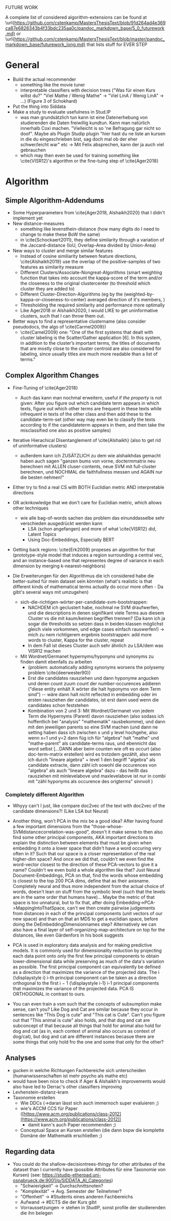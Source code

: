 FUTURE WORK

A complete list of considered algorithm-extensions can be found at \url{https://github.com/cstenkamp/MastersThesisText/blob/91d264ad4e369ca87e6826343b4f33bdc235aa0c/pandoc_markdown_base/5_0_futurework.md} or \url{https://github.com/cstenkamp/MastersThesisText/blob/master/pandoc_markdown_base/futurework_long.md}
that lists stuff for EVER STEP

# General
* Build the actual recommender
    * something like the movie tuner
    * interpretable classifiers with decision trees ("Was für einen Kurs willst du?" "Viel Mathe / Wenig Mathe" -> "Viel LinA / Wenig LinA" -> ...) (Figure 3 of Schokhard)
* Put the thing into Siddata 
* Make a study to evaluate usefulness in Stud.IP
    * was man grundsätzlich tun kann ist eine Datenerhebung von studierenden die Daten freiwillig kundtun. Kann man natürlich innerhalb Coxi machen. "Vielleicht is so 'ne Befragung gar nicht so doof". Maybe als Plugin Studip plugin "hier hast du ne liste an kursen in die du eingeschrieben bist, sag doch mal ob der eher schwer/leicht war" etc -> Mit Felix absprechen, kann der ja auch viel gebrauchen
    * which may then even be used for training something like \cite{VISR12}'s algorithm or the fine-tuing step of \cite{Ager2018}


# Algorithm

## Simple Algorithm-Addendums

* Some Hyperparameters from \cite{Ager2018, Alshaikh2020} that I didn't implement yet
* New distance-measures
    * something like levensthein-distance (how many digits do I need to change to make these BoW the same)
    * in \cite{Schockaert2011}, they define similarity through a variation of the Jaccard-distance (IoU, Overlap-Area divided by Union-Area)
* New ways to cluster and merge similar features
    * Instead of cosine similiarity between feature directions, \cite{Alshaikh2019} use the overlap of the positive-samples of two features as similarity measure
    * Different Clusters/Associate-Nongreat-Algorithms (smart weighting function that takes into account the kappa-score of the term and/or the closeness to the original clustercenter (to threshold which cluster they are added to)
    * Different Cluster-Direction-Algorithms (eg by the (weighted-by-kappa-or-closeness-to-center) averaged direction of it's members, )
    * Thresholding the required similarity and performance more optimally
    * Like Ager2018 or Alshaikh2020, I would LIKE to get uninformative clusters, such that I can throw them out.
* Better ways to find a representative clustername (also consider pseudodocs, the algo of \cite{Carmel2009})
    * \cite{Camel2009} one: "One of the first systems that dealt with cluster labeling is the Scatter/Gather application [6]. In this system, in addition to the cluster’s important terms, the titles of documents that are mostly close to the cluster centroid are also considered for labeling, since usually titles are much more readable than a list of terms."

## Complex Algorithm Changes

* Fine-Tuning of \cite{Ager2018}
    * Auch das kann man nochmal erweitern, useful if *the property* is not given: After you figure out which candidate term appears in which texts, figure out which other terms are frequent in these texts while infrequent in texts of the other class and then add these to the candidate-term-set (other way may even be to classify the texts according to if the candidateterm appears in them, and then take the misclassified one also as positive samples) 
* Iterative Hierachical Disentanglement of \cite{Alshaikh} (also to get rid of uninformative clusters)
    * außerdem kann ich ZUSÄTZLICH zu dem wie alshaikhdas gemacht haben auch sagen "ganzen bums von vorne, doctermmatrix neu berechnen mit ALLEN cluser-contents, neue SVM mit full-cluster berechnen, und NOCHMAL die faithfullness messen und AGAIN nur die besten nehmen!"

* Either try to find a real CS with BOTH Euclidian metric AND interpretable directions
* OR acknkowledge that we don't care for Euclidian metric, which allows other techniques
    * wie alle bag-of-words sachen das problem das einunddasselbe sehr verschieden ausgedrückt werden kann 
        * LSA (schon angefangen) and more of what \cite{VISR12} did, Latent Topics
        * Using Doc-Embeddings, Especially BERT
* Getting back regions: \cite{Erk2009} propeses an algorithm for that (prototype-style model that induces a region surrounding a central vec, and an instance-based one that representes degree of variance in each dimension by merging k-nearest-neighbors)


* Die Erweiterungen für den Algorithmus die ich considered habe die better-suited für mein dataset sein könnten (what's realistic is that different kinds of mathematical terms actually do occur more often - Da gibt's several ways mit umzugehen)
	* sich-die-richtigen-wörter-per-candidate-svm-bootstrappen: 
		* NACHDEM ich geclustert habe, nochmal ne SVM draufwerfen, und die descriptions in denen signifikant viele Terms aus diesem Cluster vs die mit kaum/keinen begriffen trennen? (Da kann ich ja sogar die thresholds so setzen dass in beiden klassen möglichst gleich viele vorkommen, und edge cases einfach rauswerfen!) -> mich zu nem richtigerem ergebnis bootstrappen: add more words to cluster, Kappa for the cluster, repeat
		* In dem Fall ist dieses Cluster auch sehr ähnlich zu LSA/dem was VISR12 machen
	* Mit Wordnet/Germanet hypernyms/hyponyns und synonyms zu finden damit ebenfalls zu arbeiten
        * (problem: automatically adding synonyms worsens the polysemy problem \cite{deerwester90})
		* Erst die candidates rausziehen und dann hyponyme angucken und deren count zuum count der number-occurences addieren ("diese entity enhält X wörter die halt hyponyms von dem Term sind") -- wäre dann halt nicht reflected in embedding oder im ersten rausziehen der candidates, ist erst dann used wenn die candidates schon feststehen
		* Kombination von 2 und 3:  Mit Wordnet/Germanet von jedem Term die Hypernyms (Parent) davon rausziehen (also sodass ich hoffentlich bei "analysis" "mathematik" rausbekomme), und dann mit den jeweiligen parents so eine SVM machen (und dann ne setting haben dass ich zwischen x und y level hochgehe, also wenn x=1 und y=2 dann füg ich für "algebra" halt "mathe" und "mathe-parent" als candidate-terms raus, und ebennicht das word selbst [...DANN aber beim counten wie oft es occurt (also doc-term-matrix erstellen) wird es trotzdem gezählt, also wenn ich durch "lineare algebra" + level 1 den begriff "algebra" als candidate extracte, dann zähl ich sowohl die occurences von "algebra" als auch "lineare algebra" dazu - das heißt das rausziehen mit minlevelabove und maxlevelabove ist nur in combi mit "zähl hyponyms als occurence des origterms" sinnvoll )



### Completely different Algorithm

* Whyyy can't I just, like compare doc2vec of the text with doc2vec of the candidate dimensions?! (Like LSA but Neural)
* Another thing, won't PCA in the mix be a good idea? After having found a few important dimensions from the "those-whose-SVMdistancecorrelation-was-good", doesn't it make sense to then also find some other principal components, AKA important directions to explain the distinction between elements that must be given when embedding it onto a lower space that didn't have a word occuring very often in it? Such that our space is a closer representation of the real higher-dim space? And once we did that, couldn't we even find the word-vector closest to the direction of these PCA-vectors to give it a name? Couldn't we even build a whole algorithm like that? Just Neural Document-Embeddings, PCA on that, find the words whose embedding is closest to the top 200 PCA dims, define that as their axisname. Completely neural and thus more independent from the actual choice of words, doesn't lean on stuff from the symbolic level (such that the levels are in the same order that humans have)... Maybe the metric of that space is too unnatural, but to fix that, after doing Embedding->PCA->MappingIntoThatSpace, can't we then create pairwise judgements from distances in each of the principal components (unit vectors of our new space) and than on that an MDS to get a euclidian space, before doing the DeEmbeddingDimensionnames step? Alternatively we can also have a final layer of self-organizing-map-architecture on top for the distances, like even Gärdenfors in his book suggests

* PCA is used in exploratory data analysis and for making predictive models. It is commonly used for dimensionality reduction by projecting each data point onto only the first few principal components to obtain lower-dimensional data while preserving as much of the data's variation as possible. The first principal component can equivalently be defined as a direction that maximizes the variance of the projected data. The i {\displaystyle i} i-th principal component can be taken as a direction orthogonal to the first i − 1 {\displaystyle i-1} i-1 principal components that maximizes the variance of the projected data.  PCA IS ORTHOGONAL  in contrast to ours. 

* You can even train a vsm such that the concepts of subsumption make sense, can't you? Like Dog and Cat are similar because they occur in sentences like "This Dog is cute" and "This cat is Cute". Can't you figure out that "This animal is cute" also holds, and that dog and cat are subconcept of that because all things that hold for animal also hold for dog and cat (as in, each context of animal also occurs as context of dog/cat), but dog and cat are different instances becasue there are some things that only hold fro the one and some that only for the other?



## Analyses

* gucken in welche Richtungen Fachbereiche sich unterscheiden (humanwissenschaften ist mehr psycho als mathe etc)
* would have been nice to check if Ager & Alshaikh's improvements would also have led to Derrac's other classifiers improving
* Levhenstein-distanz-kram
* Taxonomie erstellen
    * Wie DDCs (->daran lässt sich auch immernoch super evaluieren ;)
    * wie's ACCM CCS für Paper ([https://www.acm.org/publications/class-2012](https://www.acm.org/publications/class-2012))
        * damit kann's auch Paper recommenden ;)
    * Conceptual Space an Kursen erstellen (die dann bspw die komplette Domäne der Mathematik erschließen ;)



## Regarding data 

* You could do the shallow-decisiontrees-thingy for other attributes of the dataset than I currently have (possible Attributes für eine Taxonomie von Kursen) (see: https://studip-etherpad.uni-osnabrueck.de:9001/p/SIDDATA_AI_Categories)
    - "Schwierigkeit" -> Durchschnittsnoten?
    - "Komplexität" -> Avg. Semester der Teilnehmer?
    - "Offenheit" -> #Students eines anderen Fachbereichs
    - Aufwand -> #ECTS die der Kurs gibt
    - Vorraussetzungen -> stehen in StudIP, sonst profile der studierenden die ihn belegen